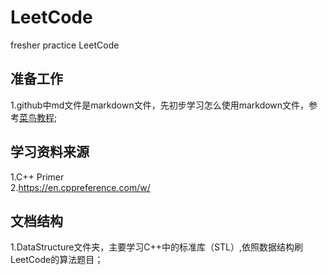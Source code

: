 # LeetCode
 fresher practice LeetCode

## 准备工作
1.github中md文件是markdown文件，先初步学习怎么使用markdown文件，参考[菜鸟教程](https://www.runoob.com/markdown/md-tutorial.html);


## 学习资料来源
1.C++ Primer      
2.<https://en.cppreference.com/w/>


## 文档结构
1.DataStructure文件夹，主要学习C++中的标准库（STL）,依照数据结构刷LeetCode的算法题目；




